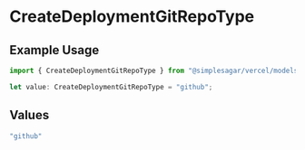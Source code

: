 # CreateDeploymentGitRepoType

## Example Usage

```typescript
import { CreateDeploymentGitRepoType } from "@simplesagar/vercel/models/createdeploymentop.js";

let value: CreateDeploymentGitRepoType = "github";
```

## Values

```typescript
"github"
```